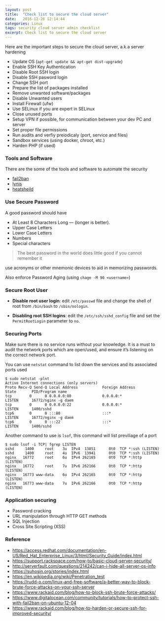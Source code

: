 ```yaml
---
layout: post
title:  "Check list to secure the cloud server"
date:   2016-12-26 12:14:44
categories: Linux
tags: security cloud server admin checklist
excerpt: Check list to secure the cloud server
---
```


Here are the important steps to secure the cloud server, a.k.a server hardening

* Update OS (```apt-get update && apt-get dist-upgrade```)
* Enable SSH Key Authentication
* Disable Root SSH login
* Disable SSH pasword login
* Change SSH port
* Prepare the list of packages installed
* Remove unwanted software/packages
* Disable Unwanted users
* Install Firewall (ufw)
* Use SELinux if you are expert in SELinux
* Close unused ports
* Setup VPN if possible, for communication between your dev PC and server
* Set proper file permissions
* Run audits and verfiy preiodicaly (port, service and files)
* Sandbox services (using docker, chroot, etc.)
* Harden PHP (if used)

### Tools and Software

There are the some of the tools and software to automate the security

* [fail2ban](http://www.fail2ban.org)
* [lynis](https://cisofy.com/lynis/)
* [heatsheild](https://heatshield.io)

### Use Secure Password

A good password should have

* At Least 8 Characters Long — (longer is better).
* Upper Case Letters
* Lower Case Letters
* Numbers
* Special characters

> The best password in the world does little good if you cannot remember it

use acronyms or other mnemonic devices to aid in memorizing passwords.

Also enforce Password Aging (using ```chage -M 90 <username>```)

### Secure Root User

* **Disable root user login**: edit ```/etc/passwd``` file and change the shell of root from ```/bin/bash``` to ```/sbin/nologin```.

* **Disabling root SSH logins**: edit the ```/etc/ssh/sshd_config``` file and set the ```PermitRootLogin``` parameter to ```no```.

### Securing Ports

Make sure there is no service runs without your knowledge. It is a must to audit the network ports which are open/used, and ensure it’s listening on the correct network port.

You can use ```netstat``` command to list down the services and its associated ports used

```
$ sudo netstat -plnt
Active Internet connections (only servers)
Proto Recv-Q Send-Q Local Address           Foreign Address         State       PID/Program name
tcp        0      0 0.0.0.0:80              0.0.0.0:*               LISTEN      16772/nginx -g daem
tcp        0      0 0.0.0.0:22              0.0.0.0:*               LISTEN      1400/sshd
tcp6       0      0 :::80                   :::*                    LISTEN      16772/nginx -g daem
tcp6       0      0 :::22                   :::*                    LISTEN      1400/sshd
```

Another command to use is ```lsof```, this command will list previliage of a port

```
$ sudo lsof -i TCP| fgrep LISTEN
sshd     1400     root    3u  IPv4  13851      0t0  TCP *:ssh (LISTEN)
sshd     1400     root    4u  IPv6  13941      0t0  TCP *:ssh (LISTEN)
nginx   16772     root    6u  IPv4 262165      0t0  TCP *:http (LISTEN)
nginx   16772     root    7u  IPv6 262166      0t0  TCP *:http (LISTEN)
nginx   16773 www-data    6u  IPv4 262165      0t0  TCP *:http (LISTEN)
nginx   16773 www-data    7u  IPv6 262166      0t0  TCP *:http (LISTEN)
```

### Application securing

* Password cracking
* URL manipulation through HTTP GET methods
* SQL Injection
* Cross Site Scripting (XSS)


### Reference

* https://access.redhat.com/documentation/en-US/Red_Hat_Enterprise_Linux/3/html/Security_Guide/index.html
* https://support.rackspace.com/how-to/basic-cloud-server-security/
* http://serverfault.com/questions/214242/can-i-hide-all-server-os-info
* https://suhosin.org/stories/index.html
* https://en.wikipedia.org/wiki/Penetration_test
* https://rudd-o.com/linux-and-free-software/a-better-way-to-block-brute-force-attacks-on-your-ssh-server
* https://www.rackaid.com/blog/how-to-block-ssh-brute-force-attacks/
* https://www.digitalocean.com/community/tutorials/how-to-protect-ssh-with-fail2ban-on-ubuntu-12-04
* https://www.rackaid.com/blog/how-to-harden-or-secure-ssh-for-improved-security/

